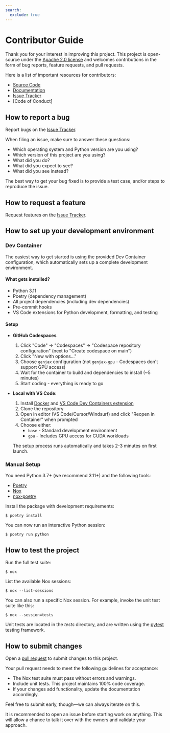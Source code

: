 ```yaml
---
search:
  exclude: true
---
```


# Contributor Guide

Thank you for your interest in improving this project.
This project is open-source under the [Apache 2.0 license] and
welcomes contributions in the form of bug reports, feature requests, and pull requests.

Here is a list of important resources for contributors:

- [Source Code]
- [Documentation]
- [Issue Tracker]
- [Code of Conduct]

[apache 2.0 license]: https://opensource.org/licenses/Apache-2.0
[source code]: https://github.com/genjax-dev/genjax-chi
[documentation]: https://genjax.gen.dev
[issue tracker]: https://github.com/genjax-dev/genjax-chi/issues

## How to report a bug

Report bugs on the [Issue Tracker].

When filing an issue, make sure to answer these questions:

- Which operating system and Python version are you using?
- Which version of this project are you using?
- What did you do?
- What did you expect to see?
- What did you see instead?

The best way to get your bug fixed is to provide a test case,
and/or steps to reproduce the issue.

## How to request a feature

Request features on the [Issue Tracker].

## How to set up your development environment
### Dev Container

The easiest way to get started is using the provided Dev Container configuration, which automatically sets up a complete development environment.

#### What gets installed?
- Python 3.11
- Poetry (dependency management)
- All project dependencies (including dev dependencies)
- Pre-commit hooks
- VS Code extensions for Python development, formatting, and testing

#### Setup

- **GitHub Codespaces**
  1. Click "Code" → "Codespaces" → "Codespace repository configuration" (next to "Create codespace on main")
  2. Click "New with options..."
  3. Choose `genjax` configuration (not `genjax-gpu` - Codespaces don't support GPU access)
  4. Wait for the container to build and dependencies to install (~5 minutes)
  5. Start coding - everything is ready to go

- **Local with VS Code:**
  1. Install [Docker](https://docs.docker.com/get-docker/) and [VS Code Dev Containers extension](https://marketplace.visualstudio.com/items?itemName=ms-vscode-remote.remote-containers)
  2. Clone the repository
  3. Open in editor (VS Code/Cursor/Windsurf) and click "Reopen in Container" when prompted
  4. Choose either:
     - `base` - Standard development environment
     - `gpu` - Includes GPU access for CUDA workloads

  The setup process runs automatically and takes 2-3 minutes on first launch.

### Manual Setup
You need Python 3.7+ (we recommend 3.11+) and the following tools:

- [Poetry]
- [Nox]
- [nox-poetry]

Install the package with development requirements:

```console
$ poetry install
```

You can now run an interactive Python session:

```console
$ poetry run python
```

[poetry]: https://python-poetry.org/
[nox]: https://nox.thea.codes/
[nox-poetry]: https://nox-poetry.readthedocs.io/

## How to test the project

Run the full test suite:

```console
$ nox
```

List the available Nox sessions:

```console
$ nox --list-sessions
```

You can also run a specific Nox session.
For example, invoke the unit test suite like this:

```console
$ nox --session=tests
```

Unit tests are located in the _tests_ directory,
and are written using the [pytest] testing framework.

[pytest]: https://pytest.readthedocs.io/

## How to submit changes

Open a [pull request] to submit changes to this project.

Your pull request needs to meet the following guidelines for acceptance:

- The Nox test suite must pass without errors and warnings.
- Include unit tests. This project maintains 100% code coverage.
- If your changes add functionality, update the documentation accordingly.

Feel free to submit early, though—we can always iterate on this.

It is recommended to open an issue before starting work on anything.
This will allow a chance to talk it over with the owners and validate your approach.

[pull request]: https://github.com/genjax-dev/genjax-chi/pulls

